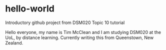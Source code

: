 # hello-world
Introductory github project from DSM020 Topic 10 tutorial

Hello everyone, my name is Tim McClean and I am studying DSM020 at the UoL, by distance learning. Currently writing this from Queenstown, New Zealand.
